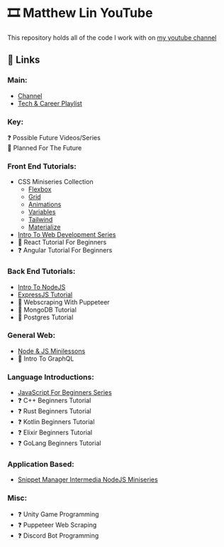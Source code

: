 # :film_strip: Matthew Lin YouTube
This repository holds all of the code I work with on [my youtube channel](https://www.youtube.com/channel/UCqVIqm9pT-4lH8v2UzkfxIA)

## :link: Links
### Main:
- [Channel](https://www.youtube.com/channel/UCqVIqm9pT-4lH8v2UzkfxIA)
- [Tech & Career Playlist](https://youtube.com/playlist?list=PLBJ1k5JU-XghSlzigkODwda8le_joKRtI)

### Key:
❓ Possible Future Videos/Series \
🚧 Planned For The Future

### Front End Tutorials:
- CSS Miniseries Collection
  - [Flexbox](https://youtube.com/playlist?list=PLBJ1k5JU-Xgj2Quei6aZLsz2GinMOYvFg)
  - [Grid](https://youtube.com/playlist?list=PLBJ1k5JU-XgiBFCnxDFYmitc9x39In8my)
  - [Animations](https://youtube.com/playlist?list=PLBJ1k5JU-XghXmqnw8uCOmlKzGBQWydk9)
  - [Variables](https://youtube.com/playlist?list=PLBJ1k5JU-Xgh2jeSvsqYLU-NA6-Asy5Js)
  - [Tailwind](https://youtube.com/playlist?list=PLBJ1k5JU-Xgi3WDlsjZts9BA6nCjZZArd)
  - [Materialize](https://youtube.com/playlist?list=PLBJ1k5JU-XgjrlLDxkVSIjcpaggUJBT9X)
- [Intro To Web Development Series](https://www.youtube.com/playlist?list=PLBJ1k5JU-XghM0f_SBa3cJ_hEV0B6cHTe)
- 🚧 React Tutorial For Beginners
- ❓ Angular Tutorial For Beginners

### Back End Tutorials:
- [Intro To NodeJS](https://youtube.com/playlist?list=PLBJ1k5JU-Xgj9z-JC8uDsZsevC7TITSUG)
- [ExpressJS Tutorial](https://youtube.com/playlist?list=PLBJ1k5JU-XghqVhHgn5kVjybs3yDtuaA0)
- 🚧 Webscraping With Puppeteer
- 🚧 MongoDB Tutorial
- 🚧 Postgres Tutorial

### General Web:
- [Node & JS Minilessons](https://youtube.com/playlist?list=PLBJ1k5JU-XghCdFOJXjN3IJurxXZr_3Su)
- 🚧 Intro To GraphQL

### Language Introductions:
- [JavaScript For Beginners Series](https://www.youtube.com/playlist?list=PLBJ1k5JU-XgijNWgLtEQ-tiZBYFYCQd-4)
- ❓ C++ Beginners Tutorial
- ❓ Rust Beginners Tutorial
- ❓ Kotlin Beginners Tutorial
- ❓ Elixir Beginners Tutorial
- ❓ GoLang Beginners Tutorial

### Application Based:
- [Snippet Manager Intermedia NodeJS Miniseries](https://youtube.com/playlist?list=PLBJ1k5JU-Xgh_ooD7fGQVLboPh4aVBUZ9)

### Misc:
- ❓ Unity Game Programming
- ❓ Puppeteer Web Scraping
- ❓ Discord Bot Programming
